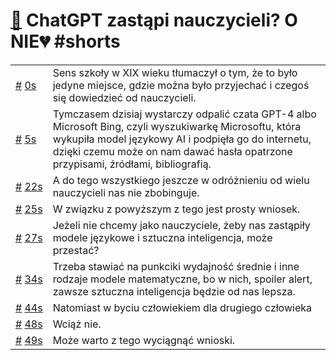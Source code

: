# [🔗](https://www.youtube.com/watch?v=GQVxA6K6TYY) ChatGPT zastąpi nauczycieli? O NIE💔 #shorts

<table>
    <tr id="t0">
        <td><a href="#t0">#</a>&nbsp;<a href="https://www.youtube.com/watch?v=GQVxA6K6TYY&t=0">0s</a></td>
        <td>Sens szkoły w XIX wieku tłumaczył o tym, że to było jedyne miejsce, gdzie można było przyjechać i czegoś się dowiedzieć od nauczycieli.</td>
    </tr>
    <tr id="t5">
        <td><a href="#t5">#</a>&nbsp;<a href="https://www.youtube.com/watch?v=GQVxA6K6TYY&t=5">5s</a></td>
        <td>Tymczasem dzisiaj wystarczy odpalić czata GPT-4 albo Microsoft Bing, czyli wyszukiwarkę Microsoftu, która wykupiła model językowy AI i podpięła go do internetu, dzięki czemu może on nam dawać hasła opatrzone przypisami, źródłami, bibliografią.</td>
    </tr>
    <tr id="t22">
        <td><a href="#t22">#</a>&nbsp;<a href="https://www.youtube.com/watch?v=GQVxA6K6TYY&t=22">22s</a></td>
        <td>A do tego wszystkiego jeszcze w odróżnieniu od wielu nauczycieli nas nie zbobinguje.</td>
    </tr>
    <tr id="t25">
        <td><a href="#t25">#</a>&nbsp;<a href="https://www.youtube.com/watch?v=GQVxA6K6TYY&t=25">25s</a></td>
        <td>W związku z powyższym z tego jest prosty wniosek.</td>
    </tr>
    <tr id="t27">
        <td><a href="#t27">#</a>&nbsp;<a href="https://www.youtube.com/watch?v=GQVxA6K6TYY&t=27">27s</a></td>
        <td>Jeżeli nie chcemy jako nauczyciele, żeby nas zastąpiły modele językowe i sztuczna inteligencja, może przestać?</td>
    </tr>
    <tr id="t34">
        <td><a href="#t34">#</a>&nbsp;<a href="https://www.youtube.com/watch?v=GQVxA6K6TYY&t=34">34s</a></td>
        <td>Trzeba stawiać na punkciki wydajność średnie i inne rodzaje modele matematyczne, bo w nich, spoiler alert, zawsze sztuczna inteligencja będzie od nas lepsza.</td>
    </tr>
    <tr id="t44">
        <td><a href="#t44">#</a>&nbsp;<a href="https://www.youtube.com/watch?v=GQVxA6K6TYY&t=44">44s</a></td>
        <td>Natomiast w byciu człowiekiem dla drugiego człowieka</td>
    </tr>
    <tr id="t48">
        <td><a href="#t48">#</a>&nbsp;<a href="https://www.youtube.com/watch?v=GQVxA6K6TYY&t=48">48s</a></td>
        <td>Wciąż nie.</td>
    </tr>
    <tr id="t49">
        <td><a href="#t49">#</a>&nbsp;<a href="https://www.youtube.com/watch?v=GQVxA6K6TYY&t=49">49s</a></td>
        <td>Może warto z tego wyciągnąć wnioski.</td>
    </tr>
</table>